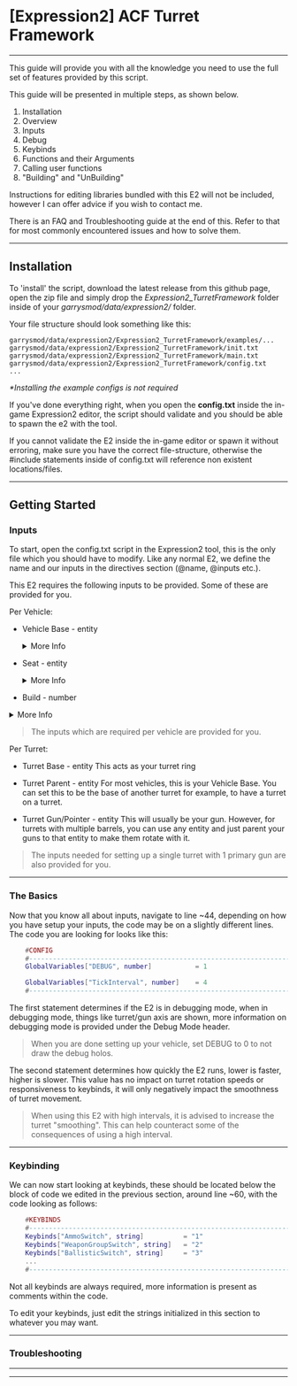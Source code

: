 # \[Expression2\] ACF Turret Framework

---

 This guide will provide you with all the knowledge you need to use the full set of features provided by this script. 

This guide will be presented in multiple steps, as shown below.

1. Installation
2. Overview
3. Inputs
4. Debug
5. Keybinds
6. Functions and their Arguments
7. Calling user functions
8. "Building" and "UnBuilding"

Instructions for editing libraries bundled with this E2 will not be included, however I can offer advice if you wish to contact me.

There is an FAQ and Troubleshooting guide at the end of this. Refer to that for most commonly encountered issues and how to solve them.

---

## Installation
To 'install' the script, download the latest release from this github page, open the zip file and simply drop the *Expression2_TurretFramework* folder inside of your *garrysmod/data/expression2/* folder. 

Your file structure should look something like this:

```.
garrysmod/data/expression2/Expression2_TurretFramework/examples/...
garrysmod/data/expression2/Expression2_TurretFramework/init.txt
garrysmod/data/expression2/Expression2_TurretFramework/main.txt
garrysmod/data/expression2/Expression2_TurretFramework/config.txt
...
```

*\*Installing the example configs is not required*

If you've done everything right, when you open the **config.txt** inside the in-game Expression2 editor, the script should validate and you should be able to spawn the e2 with the tool. 

If you cannot validate the E2 inside the in-game editor or spawn it without erroring, make sure you have the correct file-structure, otherwise the \#include statements inside of config.txt will reference non existent locations/files.

---

## Getting Started

### Inputs

To start, open the config.txt script in the Expression2 tool, this is the only file which you should have to modify. Like any normal E2, we define the name and our inputs in the directives section (@name, @inputs etc.).

This E2 requires the following inputs to be provided. Some of these are provided for you.

Per Vehicle:

- Vehicle Base - entity
	<details>
	<summary>More Info</summary>

	```
	The base prop of your vehicle, this is what will be used to determine
	the forward orientation of your vehicle.
	Keep that in mind when your turret starts rotating the wrong way or something,
	ideally you want the base forward vector and turret forward vector to be aligned.
	There is a turret angle offset you can adjust per turret, this is explained later.
	```
	</details>
- Seat - entity
	<details>
	<summary>More Info</summary>
  
	```
	The seat which will control the turrets.
	```
	
	</details>

- Build - number
<details>
<summary>More Info</summary>
<p>
>	This is used to finalize the vehicle setup, you should set this to 1 when you are happy with the setup and all the debug holos look correct. 
>	
>	The easiest method is to wire this to a toggle button and just flick it on when you are satisfied. If you want to change something after you have built, you *MUST* first toggle build off, dupe the whole build and spawn it fresh

</p>

</details>

> The inputs which are required per vehicle are provided for you. 

Per Turret:

- Turret Base - entity
This acts as your turret ring

- Turret Parent - entity
For most vehicles, this is your Vehicle Base. You can set this to be the base of another turret for example, to have a turret on a turret.

- Turret Gun/Pointer - entity
This will usually be your gun. However, for turrets with multiple barrels, you can use any entity and just parent your guns to that entity to make them rotate with it.

> The inputs needed for setting up a single turret with 1 primary gun are also provided for you.

---

### The Basics

Now that you know all about inputs, navigate to line ~44, depending on how you have setup your inputs, the code may be on a slightly different lines. The code you are looking for looks like this:

```Lua
    #CONFIG
    #---------------------------------------------------------------------------
    GlobalVariables["DEBUG", number]           = 1

    GlobalVariables["TickInterval", number]    = 4
    #---------------------------------------------------------------------------
```

The first statement determines if the E2 is in debugging mode, when in debugging mode, things like turret/gun axis are shown, more information on debugging mode is provided under the Debug Mode header.

>When you are done setting up your vehicle, set DEBUG to 0 to not draw the debug holos.

The second statement determines how quickly the E2 runs, lower is faster, higher is slower. This value has no impact on turret rotation speeds or responsiveness to keybinds, it will only negatively impact the smoothness of turret movement.

>When using this E2 with high intervals, it is advised to increase the turret "smoothing". This can help counteract some of the consequences of using a high interval.

---

### Keybinding

We can now start looking at keybinds, these should be located below the block of code we edited in the previous section, around line ~60, with the code looking as follows:

```Lua
	#KEYBINDS
	#---------------------------------------------------------------------------
	Keybinds["AmmoSwitch", string]          = "1"
    Keybinds["WeaponGroupSwitch", string]   = "2"
    Keybinds["BallisticSwitch", string]     = "3"
    ...
	#---------------------------------------------------------------------------

```

Not all keybinds are always required, more information is present as comments within the code.

To edit your keybinds, just edit the strings initialized in this section to whatever you may want.

---

### Troubleshooting

---



---
 
